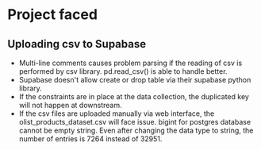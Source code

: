 # Project faced

## Uploading csv to Supabase
- Multi-line comments causes problem parsing if the reading of csv is performed by csv library. pd.read_csv() is able to handle better.
- Supabase doesn't allow create or drop table via their supabase python library.
- If the constraints are in place at the data collection, the duplicated key will not happen at downstream.
- If the csv files are uploaded manually via web interface, the olist_products_dataset.csv will face issue. bigint for postgres database cannot be empty string. Even after changing the data type to string, the number of entries is 7264 instead of 32951.

